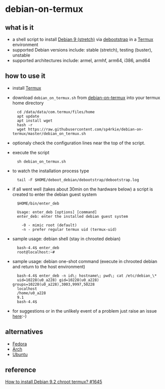 debian-on-termux
================

what is it
----------

- a shell script to install [Debian 9 (stretch)](https://www.debian.org/releases/stretch/) via [debootstrap](https://wiki.debian.org/Debootstrap) in a [Termux](https://wiki.termux.com/wiki/Main_Page) environment
- supported Debian versions include: stable (stretch), testing (buster), unstable
- supported architectures include: armel, armhf, arm64, i386, amd64

how to use it
-------------

- install [Termux](https://termux.com/)
- download `debian_on_termux.sh` from [debian-on-termux](https://github.com/sp4rkie/debian-on-termux) into your termux home directory

        cd /data/data/com.termux/files/home
        apt update
        apt install wget
        hash -r
        wget https://raw.githubusercontent.com/sp4rkie/debian-on-termux/master/debian_on_termux.sh

- optionaly check the configuration lines near the top of the script.
- execute the script

        sh debian_on_termux.sh

- to watch the installation process type

        tail -F $HOME/deboot_debian/debootstrap/debootstrap.log

- if all went well (takes about 30min on the hardware below) a script is created to enter the debian guest system

        $HOME/bin/enter_deb

        Usage: enter_deb [options] [command]
        enter_deb: enter the installed debian guest system

          -0 - mimic root (default)
          -n - prefer regular termux uid (termux-uid)

- sample usage: debian shell (stay in chrooted debian)
        
        bash-4.4$ enter_deb
        root@localhost:~#

- sample usage: debian one-shot command (execute in chrooted debian and return to the host environment)

        bash-4.4$ enter_deb -n id\; hostname\; pwd\; cat /etc/debian_\*
        uid=10228(u0_a228) gid=10228(u0_a228) groups=10228(u0_a228),3003,9997,50228
        localhost
        /home/u0_a228
        9.1
        bash-4.4$

- for suggestions or in the unlikely event of a problem just raise an issue [here](https://github.com/sp4rkie/debian-on-termux/issues/new):-)

alternatives
--------

- [Fedora](https://github.com/nmilosev/termux-fedora)
- [Arch](https://github.com/sdrausty/termux-archlinux)
- [Ubuntu](https://github.com/Neo-Oli/termux-ubuntu)

reference
---------

[How to install Debian 9.2 chroot termux? #1645](https://github.com/termux/termux-packages/issues/1645#issuecomment-337564650)

